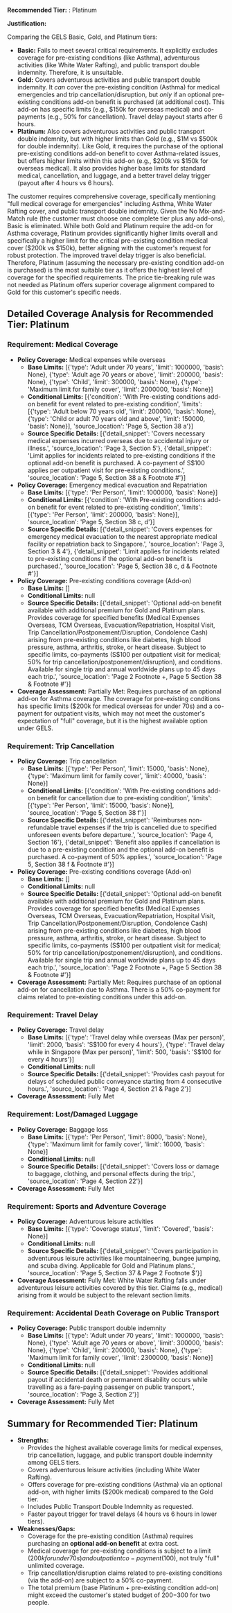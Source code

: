 **Recommended Tier:** : Platinum

**Justification:**

Comparing the GELS Basic, Gold, and Platinum tiers:
*   **Basic:** Fails to meet several critical requirements. It explicitly excludes coverage for pre-existing conditions (like Asthma), adventurous activities (like White Water Rafting), and public transport double indemnity. Therefore, it is unsuitable.
*   **Gold:** Covers adventurous activities and public transport double indemnity. It *can* cover the pre-existing condition (Asthma) for medical emergencies and trip cancellation/disruption, but *only* if an optional pre-existing conditions add-on benefit is purchased (at additional cost). This add-on has specific limits (e.g., $150k for overseas medical) and co-payments (e.g., 50% for cancellation). Travel delay payout starts after 6 hours.
*   **Platinum:** Also covers adventurous activities and public transport double indemnity, but with higher limits than Gold (e.g., $1M vs $500k for double indemnity). Like Gold, it requires the purchase of the optional pre-existing conditions add-on benefit to cover Asthma-related issues, but offers higher limits within this add-on (e.g., $200k vs $150k for overseas medical). It also provides higher base limits for standard medical, cancellation, and luggage, and a better travel delay trigger (payout after 4 hours vs 6 hours).

The customer requires comprehensive coverage, specifically mentioning "full medical coverage for emergencies" including Asthma, White Water Rafting cover, and public transport double indemnity. Given the No Mix-and-Match rule (the customer must choose one complete tier plus any add-ons), Basic is eliminated. While both Gold and Platinum require the add-on for Asthma coverage, Platinum provides significantly higher limits overall and specifically a higher limit for the critical pre-existing condition medical cover ($200k vs $150k), better aligning with the customer's request for robust protection. The improved travel delay trigger is also beneficial. Therefore, Platinum (assuming the necessary pre-existing condition add-on is purchased) is the most suitable tier as it offers the highest level of coverage for the specified requirements. The price tie-breaking rule was not needed as Platinum offers superior coverage alignment compared to Gold for this customer's specific needs.

## Detailed Coverage Analysis for Recommended Tier: Platinum

### Requirement: Medical Coverage

*   **Policy Coverage:** Medical expenses while overseas
    *   **Base Limits:** [{'type': 'Adult under 70 years', 'limit': 1000000, 'basis': None}, {'type': 'Adult age 70 years or above', 'limit': 200000, 'basis': None}, {'type': 'Child', 'limit': 300000, 'basis': None}, {'type': 'Maximum limit for family cover', 'limit': 2000000, 'basis': None}]
    *   **Conditional Limits:** [{'condition': 'With Pre-existing conditions add-on benefit for event related to pre-existing condition', 'limits': [{'type': 'Adult below 70 years old', 'limit': 200000, 'basis': None}, {'type': 'Child or adult 70 years old and above', 'limit': 150000, 'basis': None}], 'source_location': 'Page 5, Section 38 a'}]
    *   **Source Specific Details:** [{'detail_snippet': 'Covers necessary medical expenses incurred overseas due to accidental injury or illness.', 'source_location': 'Page 3, Section 5'}, {'detail_snippet': 'Limit applies for incidents related to pre-existing conditions if the optional add-on benefit is purchased. A co-payment of S$100 applies per outpatient visit for pre-existing conditions.', 'source_location': 'Page 5, Section 38 a & Footnote #'}]
*   **Policy Coverage:** Emergency medical evacuation and Repatriation
    *   **Base Limits:** [{'type': 'Per Person', 'limit': 1000000, 'basis': None}]
    *   **Conditional Limits:** [{'condition': 'With Pre-existing conditions add-on benefit for event related to pre-existing condition', 'limits': [{'type': 'Per Person', 'limit': 200000, 'basis': None}], 'source_location': 'Page 5, Section 38 c, d'}]
    *   **Source Specific Details:** [{'detail_snippet': 'Covers expenses for emergency medical evacuation to the nearest appropriate medical facility or repatriation back to Singapore.', 'source_location': 'Page 3, Section 3 & 4'}, {'detail_snippet': 'Limit applies for incidents related to pre-existing conditions if the optional add-on benefit is purchased.', 'source_location': 'Page 5, Section 38 c, d & Footnote #'}]
*   **Policy Coverage:** Pre-existing conditions coverage (Add-on)
    *   **Base Limits:** []
    *   **Conditional Limits:** null
    *   **Source Specific Details:** [{'detail_snippet': 'Optional add-on benefit available with additional premium for Gold and Platinum plans. Provides coverage for specified benefits (Medical Expenses Overseas, TCM Overseas, Evacuation/Repatriation, Hospital Visit, Trip Cancellation/Postponement/Disruption, Condolence Cash) arising from pre-existing conditions like diabetes, high blood pressure, asthma, arthritis, stroke, or heart disease. Subject to specific limits, co-payments (S$100 per outpatient visit for medical; 50% for trip cancellation/postponement/disruption), and conditions. Available for single trip and annual worldwide plans up to 45 days each trip.', 'source_location': 'Page 2 Footnote +, Page 5 Section 38 & Footnote #'}]
*   **Coverage Assessment:** Partially Met: Requires purchase of an optional add-on for Asthma coverage. The coverage for pre-existing conditions has specific limits ($200k for medical overseas for under 70s) and a co-payment for outpatient visits, which may not meet the customer's expectation of "full" coverage, but it is the highest available option under GELS.

### Requirement: Trip Cancellation

*   **Policy Coverage:** Trip cancellation
    *   **Base Limits:** [{'type': 'Per Person', 'limit': 15000, 'basis': None}, {'type': 'Maximum limit for family cover', 'limit': 40000, 'basis': None}]
    *   **Conditional Limits:** [{'condition': 'With Pre-existing conditions add-on benefit for cancellation due to pre-existing condition', 'limits': [{'type': 'Per Person', 'limit': 15000, 'basis': None}], 'source_location': 'Page 5, Section 38 f'}]
    *   **Source Specific Details:** [{'detail_snippet': 'Reimburses non-refundable travel expenses if the trip is cancelled due to specified unforeseen events before departure.', 'source_location': 'Page 4, Section 16'}, {'detail_snippet': 'Benefit also applies if cancellation is due to a pre-existing condition and the optional add-on benefit is purchased. A co-payment of 50% applies.', 'source_location': 'Page 5, Section 38 f & Footnote #'}]
*   **Policy Coverage:** Pre-existing conditions coverage (Add-on)
    *   **Base Limits:** []
    *   **Conditional Limits:** null
    *   **Source Specific Details:** [{'detail_snippet': 'Optional add-on benefit available with additional premium for Gold and Platinum plans. Provides coverage for specified benefits (Medical Expenses Overseas, TCM Overseas, Evacuation/Repatriation, Hospital Visit, Trip Cancellation/Postponement/Disruption, Condolence Cash) arising from pre-existing conditions like diabetes, high blood pressure, asthma, arthritis, stroke, or heart disease. Subject to specific limits, co-payments (S$100 per outpatient visit for medical; 50% for trip cancellation/postponement/disruption), and conditions. Available for single trip and annual worldwide plans up to 45 days each trip.', 'source_location': 'Page 2 Footnote +, Page 5 Section 38 & Footnote #'}]
*   **Coverage Assessment:** Partially Met: Requires purchase of an optional add-on for cancellation due to Asthma. There is a 50% co-payment for claims related to pre-existing conditions under this add-on.

### Requirement: Travel Delay

*   **Policy Coverage:** Travel delay
    *   **Base Limits:** [{'type': 'Travel delay while overseas (Max per person)', 'limit': 2000, 'basis': 'S$100 for every 4 hours'}, {'type': 'Travel delay while in Singapore (Max per person)', 'limit': 500, 'basis': 'S$100 for every 4 hours'}]
    *   **Conditional Limits:** null
    *   **Source Specific Details:** [{'detail_snippet': 'Provides cash payout for delays of scheduled public conveyance starting from 4 consecutive hours.', 'source_location': 'Page 4, Section 21 & Page 2'}]
*   **Coverage Assessment:** Fully Met

### Requirement: Lost/Damaged Luggage

*   **Policy Coverage:** Baggage loss
    *   **Base Limits:** [{'type': 'Per Person', 'limit': 8000, 'basis': None}, {'type': 'Maximum limit for family cover', 'limit': 16000, 'basis': None}]
    *   **Conditional Limits:** null
    *   **Source Specific Details:** [{'detail_snippet': 'Covers loss or damage to baggage, clothing, and personal effects during the trip.', 'source_location': 'Page 4, Section 22'}]
*   **Coverage Assessment:** Fully Met

### Requirement: Sports and Adventure Coverage

*   **Policy Coverage:** Adventurous leisure activities
    *   **Base Limits:** [{'type': 'Coverage status', 'limit': 'Covered', 'basis': None}]
    *   **Conditional Limits:** null
    *   **Source Specific Details:** [{'detail_snippet': 'Covers participation in adventurous leisure activities like mountaineering, bungee jumping, and scuba diving. Applicable for Gold and Platinum plans.', 'source_location': 'Page 5, Section 37 & Page 2 Footnote $'}]
*   **Coverage Assessment:** Fully Met: White Water Rafting falls under adventurous leisure activities covered by this tier. Claims (e.g., medical) arising from it would be subject to the relevant section limits.

### Requirement: Accidental Death Coverage on Public Transport

*   **Policy Coverage:** Public transport double indemnity
    *   **Base Limits:** [{'type': 'Adult under 70 years', 'limit': 1000000, 'basis': None}, {'type': 'Adult age 70 years or above', 'limit': 300000, 'basis': None}, {'type': 'Child', 'limit': 200000, 'basis': None}, {'type': 'Maximum limit for family cover', 'limit': 2300000, 'basis': None}]
    *   **Conditional Limits:** null
    *   **Source Specific Details:** [{'detail_snippet': 'Provides additional payout if accidental death or permanent disability occurs while travelling as a fare-paying passenger on public transport.', 'source_location': 'Page 3, Section 2'}]
*   **Coverage Assessment:** Fully Met

## Summary for Recommended Tier: Platinum

*   **Strengths:**
    *   Provides the highest available coverage limits for medical expenses, trip cancellation, luggage, and public transport double indemnity among GELS tiers.
    *   Covers adventurous leisure activities (including White Water Rafting).
    *   Offers coverage for pre-existing conditions (Asthma) via an optional add-on, with higher limits ($200k medical) compared to the Gold tier.
    *   Includes Public Transport Double Indemnity as requested.
    *   Faster payout trigger for travel delays (4 hours vs 6 hours in lower tiers).
*   **Weaknesses/Gaps:**
    *   Coverage for the pre-existing condition (Asthma) requires purchasing an **optional add-on benefit** at extra cost.
    *   Medical coverage for pre-existing conditions is subject to a limit ($200k for under 70s) and outpatient co-payment ($100), not truly "full" unlimited coverage.
    *   Trip cancellation/disruption claims related to pre-existing conditions (via the add-on) are subject to a 50% co-payment.
    *   The total premium (base Platinum + pre-existing condition add-on) might exceed the customer's stated budget of $200-$300 for two people.